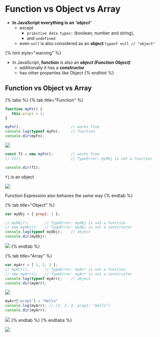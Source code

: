 # Function vs Object vs Array

* **In JavaScript everything is an** _**'object'**_ 
  * except
    * `primitive data types:` \(boolean, number and string\),
    * and `undefined` 
  * even `null` is also considered as an **object**  `typeof null // "object"`

{% hint style="warning" %}
* In JavaScript, **function** is also an _**object  \(Function Object\)**_
  * additionally it has a **constructor**
  * has other properties like Object
{% endhint %}

## Function vs Object vs Array

{% tabs %}
{% tab title="Function" %}
```javascript
function myFn() {
   this.prop1 = 1; 
}

myFn();                       // works fine
console.log(typeof myFn);     // function
console.dir(myFn);
```

![](../../../.gitbook/assets/image%20%2882%29.png)

```javascript
const f1 = new myFn();        // works fine
// f1()                       // TypeError: myObj is not a function

console.dir(f1);
```

`f1` is an object

![](../../../.gitbook/assets/image%20%28201%29.png)

Function Expression also behaves the same way
{% endtab %}

{% tab title="Object" %}


```javascript
var myObj = { prop1: 1 };

// myObj();       // TypeError: myObj is not a function
// new myObj();   // TypeError: myObj is not a constructor
console.log(typeof myObj);    // object
console.dir(myObj);
```



![](../../../.gitbook/assets/image%20%28159%29.png)
{% endtab %}

{% tab title="Array" %}
```javascript
var myArr = [ 1, 2, 3 ];
// myArr();       // TypeError: myArr is not a function
// new myArr();   // TypeError: myArr is not a constructor
console.log(typeof myArr);    // object
console.dir(myArr);
```

![](../../../.gitbook/assets/image%20%2851%29.png)

```javascript
myArr['prop1'] = "Hello"
console.log(myArr); // [1, 2, 3, prop1: "Hello"]
console.dir(myArr);
```

![](../../../.gitbook/assets/image%20%2856%29.png)
{% endtab %}
{% endtabs %}

![](https://cdn-media-1.freecodecamp.org/images/CHrqNxf5I7tIo4-CfbSXqC6fnDd2H273ieWJ)



